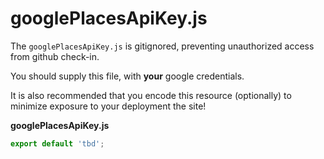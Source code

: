 # googlePlacesApiKey.js

The `googlePlacesApiKey.js` is gitignored, preventing unauthorized
access from github check-in.

You should supply this file, with **your** google credentials.

It is also recommended that you encode this resource (optionally) to minimize
exposure to your deployment the site!

**googlePlacesApiKey.js**
```js
export default 'tbd';
```
